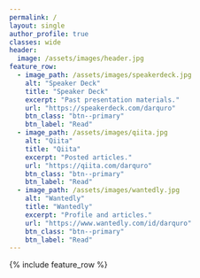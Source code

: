 ```yaml
---
permalink: /
layout: single
author_profile: true
classes: wide
header:
  image: /assets/images/header.jpg
feature_row:
  - image_path: /assets/images/speakerdeck.jpg
    alt: "Speaker Deck"
    title: "Speaker Deck"
    excerpt: "Past presentation materials."
    url: "https://speakerdeck.com/darquro"
    btn_class: "btn--primary"
    btn_label: "Read"
  - image_path: /assets/images/qiita.jpg
    alt: "Qiita"
    title: "Qiita"
    excerpt: "Posted articles."
    url: "https://qiita.com/darquro"
    btn_class: "btn--primary"
    btn_label: "Read"
  - image_path: /assets/images/wantedly.jpg
    alt: "Wantedly"
    title: "Wantedly"
    excerpt: "Profile and articles."
    url: "https://www.wantedly.com/id/darquro"
    btn_class: "btn--primary"
    btn_label: "Read"
---
```


{% include feature_row %}
